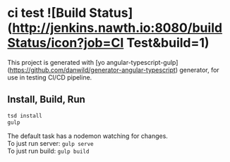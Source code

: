 # ci test ![Build Status](http://jenkins.nawth.io:8080/buildStatus/icon?job=CI Test&build=1)

This project is generated with [yo angular-typescript-gulp] (https://github.com/danwild/generator-angular-typescript)
generator, for use in testing CI/CD pipeline.

## Install, Build, Run

```bash
tsd install
gulp
```


The default task has a nodemon watching for changes.<br/>
To just run server: `gulp serve`<br/>
To just run build: `gulp build`
